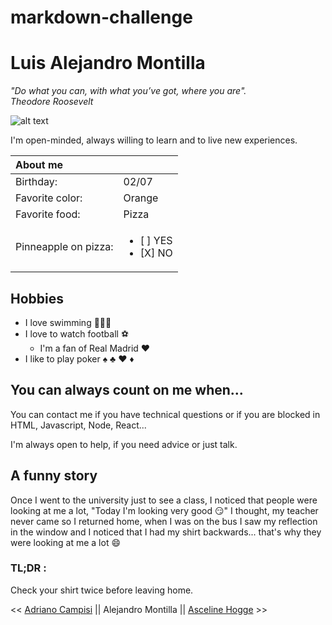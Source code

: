 # markdown-challenge


# Luis Alejandro Montilla

*"Do what you can, with what you’ve got, where you are".<br>Theodore Roosevelt*

![alt text](https://user-images.githubusercontent.com/59319966/71984883-00b37e80-322a-11ea-8918-174045d3c0df.jpg "Logo Title Text 1")


I'm open-minded, always willing to learn and to live new experiences.

 About me     |                  |
| :------------ | :--------------- |
| Birthday:      | 02/07            |
| Favorite color:| Orange           |
| Favorite food: | Pizza            |
| Pinneapple on pizza:     | <ul><li>[ ] YES</li><li>[X] NO</li></ul>           |


## Hobbies
- I love swimming 🏊🏻‍♂️
- I love to watch football ⚽️
    - I'm a fan of Real Madrid ❤️
- I like to play poker ♠️ ♣️ ♥️ ♦️

## You can always count on me when...

You can contact me if you have technical questions or if you are blocked in HTML, Javascript, Node, React...

I'm always open to help, if you need advice or just talk.

## A funny story
Once I went to the university just to see a class, I noticed that people were looking at me a lot, "Today I'm looking very good 😏" I thought, my teacher never came so I returned home, when I was on the bus I saw my reflection in the window and I noticed that I had my shirt backwards... that's why they were looking at me a lot 😄

### TL;DR :

Check your shirt twice before leaving home.

<< [Adriano Campisi](https://github.com/Ooverz/markdown-challenge) || Alejandro Montilla || [Asceline Hogge](https://github.com/AscelineHogge/markdown-challenge) >>
